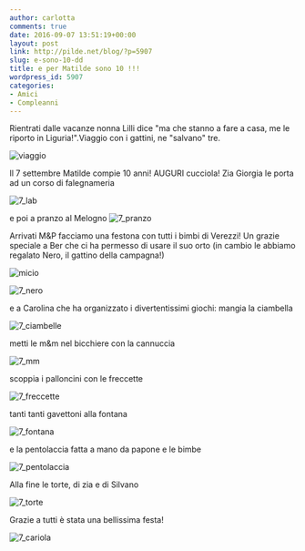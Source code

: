 ```yaml
---
author: carlotta
comments: true
date: 2016-09-07 13:51:19+00:00
layout: post
link: http://pilde.net/blog/?p=5907
slug: e-sono-10-dd
title: e per Matilde sono 10 !!!
wordpress_id: 5907
categories:
- Amici
- Compleanni
---
```


Rientrati dalle vacanze nonna Lilli dice "ma che stanno a fare a casa, me le riporto in Liguria!".Viaggio con i gattini, ne "salvano" tre.

![viaggio](http://pilde.net/blog/wp-content/uploads/2016/09/viaggio.png)




Il 7 settembre Matilde compie 10 anni! AUGURI cucciola! Zia Giorgia le porta ad un corso di falegnameria

![7_lab](http://pilde.net/blog/wp-content/uploads/2016/09/7_lab.png)


e poi a pranzo al Melogno ![7_pranzo](http://pilde.net/blog/wp-content/uploads/2016/09/7_pranzo.png)




Arrivati M&P facciamo una festona con tutti i bimbi di Verezzi! Un grazie speciale a Ber che ci ha permesso di usare il suo orto (in cambio le abbiamo regalato Nero, il gattino della campagna!)




![micio](http://pilde.net/blog/wp-content/uploads/2016/09/micio.jpg)




![7_nero](http://pilde.net/blog/wp-content/uploads/2016/09/7_nero.png)




e a Carolina che ha organizzato i divertentissimi giochi: mangia la ciambella

![7_ciambelle](http://pilde.net/blog/wp-content/uploads/2016/09/7_ciambelle.png)




metti le m&m nel bicchiere con la cannuccia

![7_mm](http://pilde.net/blog/wp-content/uploads/2016/09/7_mm.jpg)




scoppia i palloncini con le freccette

![7_freccette](http://pilde.net/blog/wp-content/uploads/2016/09/7_freccette.jpg)




tanti tanti gavettoni alla fontana

![7_fontana](http://pilde.net/blog/wp-content/uploads/2016/09/7_fontana.jpg)




e la pentolaccia fatta a mano da papone e le bimbe

![7_pentolaccia](http://pilde.net/blog/wp-content/uploads/2016/09/7_pentolaccia.jpg)




Alla fine le torte, di zia e di Silvano

![7_torte](http://pilde.net/blog/wp-content/uploads/2016/09/7_torte.jpg)


Grazie a tutti è stata una bellissima festa!

![7_cariola](http://pilde.net/blog/wp-content/uploads/2016/09/7_cariola.jpg)




